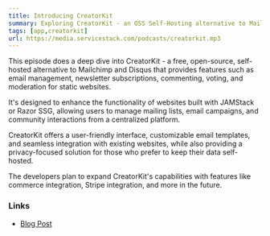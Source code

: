 ```yaml
---
title: Introducing CreatorKit
summary: Exploring CreatorKit - an OSS Self-Hosting alternative to Mailchimp and Disqus
tags: [app,creatorkit]
url: https://media.servicestack.com/podcasts/creatorkit.mp3   
---
```


This episode does a deep dive into CreatorKit - a free, open-source, self-hosted alternative 
to Mailchimp and Disqus that provides features such as email management, newsletter subscriptions, 
commenting, voting, and moderation for static websites. 

It's designed to enhance the functionality of websites built with JAMStack or Razor SSG, 
allowing users to manage mailing lists, email campaigns, and community interactions 
from a centralized platform. 

CreatorKit offers a user-friendly interface, customizable email templates, and seamless 
integration with existing websites, while also providing a privacy-focused solution for 
those who prefer to keep their data self-hosted. 

The developers plan to expand CreatorKit's capabilities with features like commerce integration, 
Stripe integration, and more in the future.

### Links

- [Blog Post](/posts/creatorkit)
